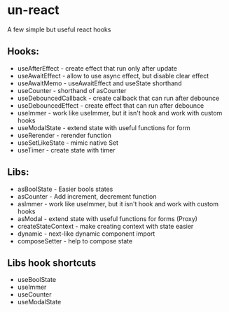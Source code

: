 # un-react
A few simple but useful react hooks

## Hooks:
- useAfterEffect - create effect that run only after update
- useAwaitEffect - allow to use async effect, but disable clear effect
- useAwaitMemo - useAwaitEffect and useState shorthand
- useCounter - shorthand of asCounter
- useDebouncedCallback - create callback that can run after debounce
- useDebouncedEffect - create effect that can run after debounce
- useImmer - work like useImmer, but it isn't hook and work with custom hooks
- useModalState - extend state with useful functions for form
- useRerender - rerender function
- useSetLikeState - mimic native Set
- useTimer - create state with timer


## Libs:
- asBoolState - Easier bools states
- asCounter - Add increment, decrement function
- asImmer - work like useImmer, but it isn't hook and work with custom hooks
- asModal - extend state with useful functions for forms (Proxy)
- createStateContext - make creating context with state easier
- dynamic - next-like dynamic component import
- composeSetter - help to compose state
## Libs hook shortcuts
- useBoolState
- useImmer
- useCounter
- useModalState
